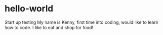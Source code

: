 # hello-world
Start up testing
My name is Kenny, first time into coding, would like to learn how to code.
I like to eat and shop for food!
